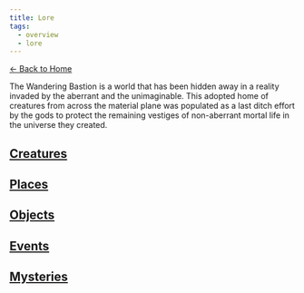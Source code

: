 ```yaml
---
title: Lore
tags:
  - overview
  - lore
---
```


[<- Back to Home](../index.md)

The Wandering Bastion is a world that has been hidden away in a reality invaded by the aberrant and the unimaginable. This adopted home of creatures from across the material plane was populated as a last ditch effort by the gods to protect the remaining vestiges of non-aberrant mortal life in the universe they created.

## [Creatures](./creature/index.md)

## [Places](./place/index.md)

## [Objects](./object/index.md)

## [Events](./event/index.md)

## [Mysteries](./mystery/index.md)
